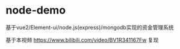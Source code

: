 # node-demo

基于vue2/Element-ui/node.js(express)/mongodb实现的资金管理系统

基于本视频 https://www.bilibili.com/video/BV1R341167Fw 复现
